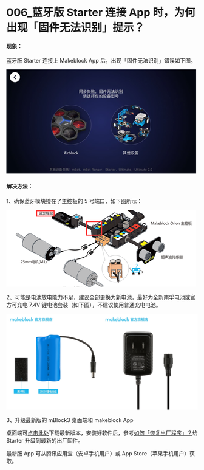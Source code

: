 # 006\_蓝牙版 Starter 连接 App 时，为何出现「固件无法识别」提示？

#### 现象：

蓝牙版 Starter 连接上 Makeblock App 后，出现「固件无法识别」错误如下图。

![](../.gitbook/assets/starter-gu-jian-wu-fa-shi-bie-fu-ben.png)

#### 解决方法：

1、确保蓝牙模块接在了主控板的 5 号端口，如下图所示：

![](../.gitbook/assets/starter-lan-ya-mo-kuai-jie-xian-fu-ben.png)

2、可能是电池放电能力不足，建议全部更换为新电池，最好为全新南孚电池或官方可充电 7.4V 锂电池套装（如下图），不建议使用普通充电电池。

![](../.gitbook/assets/18650-chong-dian-qi-fu-ben.jpg)

3、升级最新版的 mBlock3 桌面端和 makeblock App

桌面端可[点击此处](http://www.mblock.cc/zh-home/software-2/mblock/mblock3/)下载最新版本，安装好软件后，参考[如何「恢复出厂程序」？](../tips/ru-he-hui-fu-chu-chang-cheng-xu.md)给 Starter 升级到最新的出厂固件。

最新版 App 可从腾讯应用宝（安卓手机用户）或 App Store（苹果手机用户）获取。

